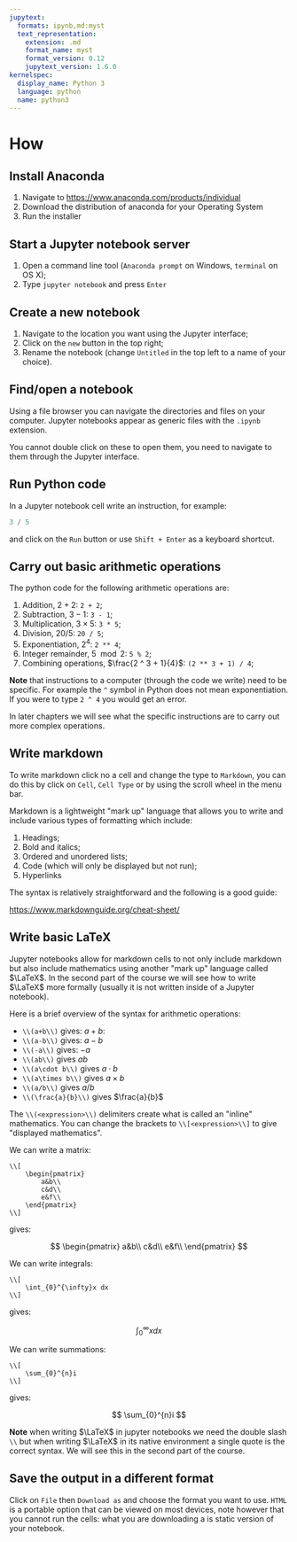 ```yaml
---
jupytext:
  formats: ipynb,md:myst
  text_representation:
    extension: .md
    format_name: myst
    format_version: 0.12
    jupytext_version: 1.6.0
kernelspec:
  display_name: Python 3
  language: python
  name: python3
---
```


# How

## Install Anaconda

1. Navigate to <https://www.anaconda.com/products/individual>
2. Download the distribution of anaconda for your Operating System
3. Run the installer

## Start a Jupyter notebook server

1. Open a command line tool (`Anaconda prompt` on Windows, `terminal` on OS X);
2. Type `jupyter notebook` and press `Enter`

## Create a new notebook

1. Navigate to the location you want using the Jupyter interface;
2. Click on the `new` button in the top right;
3. Rename the notebook (change `Untitled` in the top left to a name of your choice).

## Find/open a notebook

Using a file browser you can navigate the directories and files on your computer. Jupyter notebooks appear as generic files with the `.ipynb` extension.

You cannot double click on these to open them, you need to navigate to them through the Jupyter interface.

## Run Python code

In a Jupyter notebook cell write an instruction, for example:

```python
3 / 5
```

and click on the `Run` button or use `Shift + Enter` as a keyboard shortcut.

## Carry out basic arithmetic operations

The python code for the following arithmetic operations are:

1. Addition, $2 + 2$: `2 + 2`;
2. Subtraction, $3 - 1$: `3 - 1`;
3. Multiplication, $3 \times 5$: `3 * 5`;
5. Division, $20 / 5$: `20 / 5`;
6. Exponentiation, $2 ^ 4$: `2 ** 4`;
7. Integer remainder, $5 \mod 2$: `5 % 2`;
8. Combining operations, $\frac{2 ^ 3 + 1}{4}$: `(2 ** 3 + 1) / 4`;

**Note** that instructions to a computer (through the code we write) need to be specific. For example the `^` symbol in Python does not mean exponentiation. If you were to type `2 ^ 4` you would get an error.

In later chapters we will see what the specific instructions are to carry out more complex operations.

## Write markdown

To write markdown click no a cell and change the type to `Markdown`, you can do this by click on `Cell`, `Cell Type` or by using the scroll wheel in the menu bar.

Markdown is a lightweight "mark up" language that allows you to write and
include various types of formatting which include:

1. Headings;
2. Bold and italics;
3. Ordered and unordered lists;
4. Code (which will only be displayed but not run);
5. Hyperlinks

The syntax is relatively straightforward and the following is a good guide:

<https://www.markdownguide.org/cheat-sheet/>


## Write basic LaTeX

Jupyter notebooks allow for markdown cells to not only include markdown but also include mathematics using another "mark up" language called $\LaTeX$. In the second part of the course we will see how to write $\LaTeX$ more formally (usually it is not written inside of a Jupyter notebook).

Here is a brief overview of the syntax for arithmetic operations:

- `\\(a+b\\)` gives: $a + b$:
- `\\(a-b\\)` gives: $a-b$
- `\\(-a\\)` gives: $-a$
- `\\(ab\\)` gives $ab$
- `\\(a\cdot b\\)` gives $a\cdot b$
- `\\(a\times b\\)` gives $a\times b$
- `\\(a/b\\)` gives $a/b$
- `\\(\frac{a}{b}\\)` gives $\frac{a}{b}$

The `\\(<expression>\\)` delimiters create what is called an "inline" mathematics. You can change the brackets to `\\[<expression>\\]` to give "displayed mathematics".

We can write a matrix:

```
\\[
    \begin{pmatrix}
        a&b\\
        c&d\\
        e&f\\
    \end{pmatrix}
\\]
```

gives:

$$
    \begin{pmatrix}
        a&b\\
        c&d\\
        e&f\\
    \end{pmatrix}
$$

We can write integrals:


```
\\[
    \int_{0}^{\infty}x dx
\\]
```

gives:

$$
    \int_{0}^{\infty}x dx
$$

We can write summations:


```
\\[
    \sum_{0}^{n}i
\\]
```

gives:

$$
    \sum_{0}^{n}i
$$

**Note** when writing $\LaTeX$ in jupyter notebooks we need the double slash
`\\` but when writing $\LaTeX$ in its native environment a single quote is
the correct syntax. We will see this in the second part of the course.

## Save the output in a different format

Click on `File` then `Download as` and choose the format you want to use. `HTML`
is a portable option that can be viewed on most devices, note however that you
cannot run the cells: what you are downloading a is static version of your
notebook.
